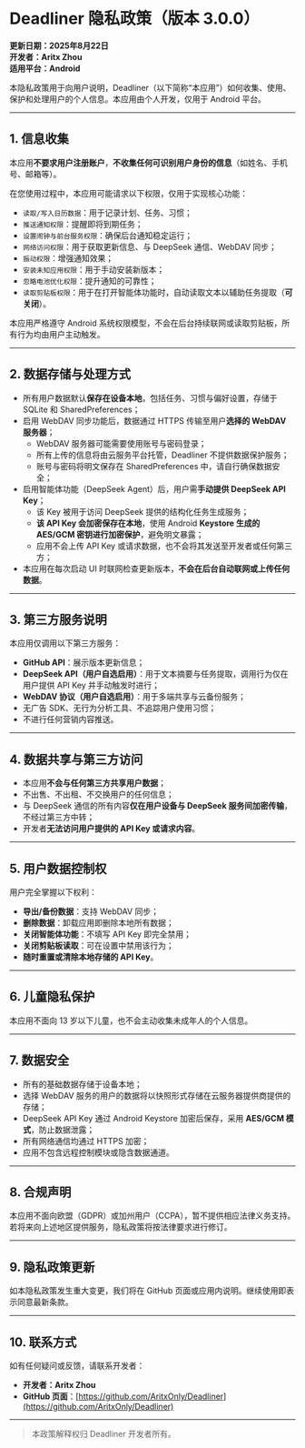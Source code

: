 # Deadliner 隐私政策（版本 3.0.0）

**更新日期：2025年8月22日**  
**开发者：Aritx Zhou**  
**适用平台：Android**

本隐私政策用于向用户说明，Deadliner（以下简称“本应用”）如何收集、使用、保护和处理用户的个人信息。本应用由个人开发，仅用于 Android 平台。

---

## 1. 信息收集

本应用**不要求用户注册账户**，**不收集任何可识别用户身份的信息**（如姓名、手机号、邮箱等）。

在您使用过程中，本应用可能请求以下权限，仅用于实现核心功能：

- `读取/写入日历数据`：用于记录计划、任务、习惯；
- `推送通知权限`：提醒即将到期任务；
- `设置闹钟与前台服务权限`：确保后台通知稳定运行；
- `网络访问权限`：用于获取更新信息、与 DeepSeek 通信、WebDAV 同步；
- `振动权限`：增强通知效果；
- `安装未知应用权限`：用于手动安装新版本；
- `忽略电池优化权限`：提升通知的可靠性；
- `读取剪贴板权限`：用于在打开智能体功能时，自动读取文本以辅助任务提取（**可关闭**）。

本应用严格遵守 Android 系统权限模型，不会在后台持续联网或读取剪贴板，所有行为均由用户主动触发。

---

## 2. 数据存储与处理方式

- 所有用户数据默认**保存在设备本地**，包括任务、习惯与偏好设置，存储于 SQLite 和 SharedPreferences；
- 启用 WebDAV 同步功能后，数据通过 HTTPS 传输至用户**选择的 WebDAV 服务器**；
  - WebDAV 服务器可能需要使用账号与密码登录；
  - 所有上传的信息将由云服务平台托管，Deadliner 不提供数据保护服务；
  - 账号与密码将明文保存在 SharedPreferences 中，请自行确保数据安全；
- 启用智能体功能（DeepSeek Agent）后，用户需**手动提供 DeepSeek API Key**；
    - 该 Key 被用于访问 DeepSeek 提供的结构化任务生成服务；
    - **该 API Key 会加密保存在本地**，使用 Android **Keystore 生成的 AES/GCM 密钥进行加密保护**，避免明文暴露；
    - 应用不会上传 API Key 或请求数据，也不会将其发送至开发者或任何第三方；
- 本应用在每次启动 UI 时联网检查更新版本，**不会在后台自动联网或上传任何数据**。

---

## 3. 第三方服务说明

本应用仅调用以下第三方服务：

- **GitHub API**：展示版本更新信息；
- **DeepSeek API（用户自选启用）**：用于文本摘要与任务提取，调用行为仅在用户提供 API Key 并手动触发时进行；
- **WebDAV 协议（用户自选启用）**：用于多端共享与云备份服务；
- 无广告 SDK、无行为分析工具、不追踪用户使用习惯；
- 不进行任何营销内容推送。

---

## 4. 数据共享与第三方访问

- 本应用**不会与任何第三方共享用户数据**；
- 不出售、不出租、不交换用户的任何信息；
- 与 DeepSeek 通信的所有内容**仅在用户设备与 DeepSeek 服务间加密传输**，不经过第三方中转；
- 开发者**无法访问用户提供的 API Key 或请求内容**。

---

## 5. 用户数据控制权

用户完全掌握以下权利：

- **导出/备份数据**：支持 WebDAV 同步；
- **删除数据**：卸载应用即删除本地所有数据；
- **关闭智能体功能**：不填写 API Key 即完全禁用；
- **关闭剪贴板读取**：可在设置中禁用该行为；
- **随时重置或清除本地存储的 API Key**。

---

## 6. 儿童隐私保护

本应用不面向 13 岁以下儿童，也不会主动收集未成年人的个人信息。

---

## 7. 数据安全

- 所有的基础数据存储于设备本地；
- 选择 WebDAV 服务的用户的数据将以快照形式存储在云服务器提供商提供的存储；
- DeepSeek API Key 通过 Android Keystore 加密后保存，采用 **AES/GCM 模式**，防止数据泄露；
- 所有网络通信均通过 HTTPS 加密；
- 应用不包含远程控制模块或隐含数据通道。

---

## 8. 合规声明

本应用不面向欧盟（GDPR）或加州用户（CCPA），暂不提供相应法律义务支持。若将来向上述地区提供服务，隐私政策将按法律要求进行修订。

---

## 9. 隐私政策更新

如本隐私政策发生重大变更，我们将在 GitHub 页面或应用内说明。继续使用即表示同意最新条款。

---

## 10. 联系方式

如有任何疑问或反馈，请联系开发者：

- **开发者：Aritx Zhou**
- **GitHub 页面**：[https://github.com/AritxOnly/Deadliner](https://github.com/AritxOnly/Deadliner)

---

> 本政策解释权归 Deadliner 开发者所有。

